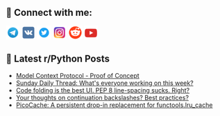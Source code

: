 ## 🔎 Connect with me:
[<img src="https://github.com/bullbesh/bullbesh/blob/main/images/Telegram.png" width="32" height="32" />](https://t.me/bullbesh)
[<img src="https://github.com/bullbesh/bullbesh/blob/main/images/VK.png" width="32" height="32" />](https://vk.com/bullbesh)
[<img src="https://github.com/bullbesh/bullbesh/blob/main/images/Twitter.png" width="32" height="32" />](https://twitter.com/bullbesh1)
[<img src="https://github.com/bullbesh/bullbesh/blob/main/images/Instagram.png" width="32" height="32" />](https://www.instagram.com/bullbesh)
[<img src="https://github.com/bullbesh/bullbesh/blob/main/images/Reddit.png" width="32" height="32" />](https://www.reddit.com/user/bullbesh)
[<img src="https://github.com/bullbesh/bullbesh/blob/main/images/YouTube.png" width="32" height="32" />](https://www.youtube.com/channel/UCtfjRs6uzgq5mfm8S06WTcg)

## 📕 Latest r/Python Posts
<!-- BLOG-POST-LIST:START -->
- [Model Context Protocol - Proof of Concept](https://www.reddit.com/r/Python/comments/1k3e8pa/model_context_protocol_proof_of_concept/)
- [Sunday Daily Thread: What&#39;s everyone working on this week?](https://www.reddit.com/r/Python/comments/1k39vt8/sunday_daily_thread_whats_everyone_working_on/)
- [Code folding is the best UI. PEP 8 line-spacing sucks. Right?](https://www.reddit.com/r/Python/comments/1k38x65/code_folding_is_the_best_ui_pep_8_linespacing/)
- [Your thoughts on continuation backslashes? Best practices?](https://www.reddit.com/r/Python/comments/1k376gg/your_thoughts_on_continuation_backslashes_best/)
- [PicoCache: A persistent drop-in replacement for functools.lru_cache](https://www.reddit.com/r/Python/comments/1k373n6/picocache_a_persistent_dropin_replacement_for/)
<!-- BLOG-POST-LIST:END -->
